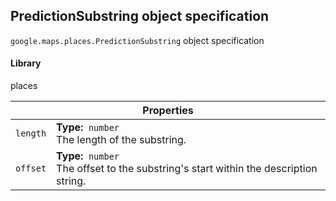 <h2 id="PredictionSubstring"> PredictionSubstring object specification </h2><p>
<code><span itemprop="path">google.maps.places</span>.<span itemprop="name">PredictionSubstring</span></code>
object specification
</p><h4>Library</h4><p>places</p><div class="devsite-table-wrapper"><table class="properties responsive" summary="record PredictionSubstring - Properties">
<thead>
<tr><th colspan="2">Properties</th>
</tr></thead>
<tbody>
<tr>
<td><code><span>length</span></code></td>
<td><div><strong>Type:</strong>&nbsp; <code>number</code></div>
<div class="desc">The length of the substring.</div></td>
</tr>
<tr>
<td><code><span>offset</span></code></td>
<td><div><strong>Type:</strong>&nbsp; <code>number</code></div>
<div class="desc">The offset to the substring's start within the description string.</div></td>
</tr>
</tbody>
</table></div>